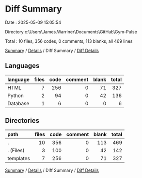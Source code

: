 # Diff Summary

Date : 2025-05-09 15:05:54

Directory c:\\Users\\James.Warriner\\Documents\\GitHub\\Gym-Pulse

Total : 10 files,  356 codes, 0 comments, 113 blanks, all 469 lines

[Summary](results.md) / [Details](details.md) / Diff Summary / [Diff Details](diff-details.md)

## Languages
| language | files | code | comment | blank | total |
| :--- | ---: | ---: | ---: | ---: | ---: |
| HTML | 7 | 256 | 0 | 71 | 327 |
| Python | 2 | 94 | 0 | 42 | 136 |
| Database | 1 | 6 | 0 | 0 | 6 |

## Directories
| path | files | code | comment | blank | total |
| :--- | ---: | ---: | ---: | ---: | ---: |
| . | 10 | 356 | 0 | 113 | 469 |
| . (Files) | 3 | 100 | 0 | 42 | 142 |
| templates | 7 | 256 | 0 | 71 | 327 |

[Summary](results.md) / [Details](details.md) / Diff Summary / [Diff Details](diff-details.md)